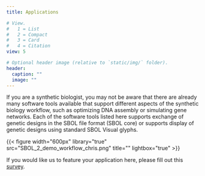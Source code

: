 ```yaml
---
title: Applications

# View.
#   1 = List
#   2 = Compact
#   3 = Card
#   4 = Citation
view: 5

# Optional header image (relative to `static/img/` folder).
header:
  caption: ""
  image: ""
---
```


If you are a synthetic biologist, you may not be aware that there are already many software tools available that support different aspects of the synthetic biology workflow, such as optimizing DNA assembly or simulating gene networks.  Each of the software tools listed here supports exchange of genetic designs in the SBOL file format (SBOL core) or supports display of genetic designs using standard SBOL Visual glyphs.

{{< figure width="600px" library="true" src="SBOL_2_demo_workflow_chris.png" title="" lightbox="true" >}}

If you would like us to feature your application here, please fill out this [survey](https://docs.google.com/forms/d/e/1FAIpQLScOTJLCoTniVPrMh88eg74Eaubh1bFMjncbyG6yt8q4cFLQ-Q/viewform).
